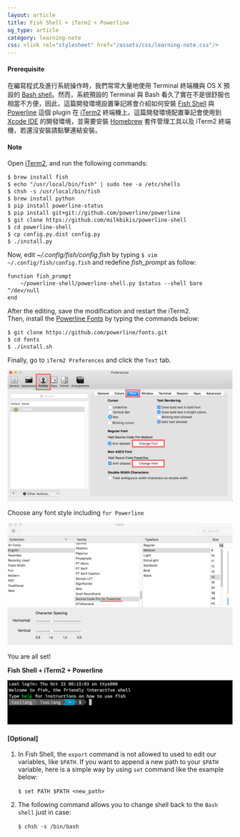 ```yaml
---
layout: article
title: Fish Shell + iTerm2 + Powerline
og_type: article
category: learning-note
css: <link rel="stylesheet" href="/assets/css/learning-note.css"/>
---
```


#### Prerequisite

在編寫程式及進行系統操作時，我們常常大量地使用 Terminal 終端機與 OS X 預設的 [Bash shell](https://en.wikipedia.org/wiki/Bash_(Unix_shell))。然而，系統預設的 Terminal 與 Bash 看久了實在不是很舒服也相當不方便，因此，這篇開發環境設置筆記將會介紹如何安裝 [Fish Shell](http://fishshell.com/) 與 [Powerline](https://github.com/powerline/powerline) 這個 plugin 在 [iTerm2](https://www.iterm2.com/) 終端機上。這篇開發環境配置筆記會使用到 [Xcode IDE](https://itunes.apple.com/tw/app/xcode/id497799835?mt=12) 的開發環境，並需要安裝 [Homebrew](http://brew.sh/index_zh-tw.html) 套件管理工具以及 iTerm2 終端機，若還沒安裝請點擊連結安裝。

#### Note

Open [iTerm2](https://www.iterm2.com/), and run the following commands:

```
$ brew install fish
$ echo "/usr/local/bin/fish" | sudo tee -a /etc/shells
$ chsh -s /usr/local/bin/fish
$ brew install python
$ pip install powerline-status
$ pip install git+git://github.com/powerline/powerline
$ git clone https://github.com/milkbikis/powerline-shell
$ cd powerline-shell
$ cp config.py.dist config.py
$ ./install.py
```

Now, edit *~/.config/fish/config.fish* by typing `$ vim ~/.config/fish/config.fish` and redefine *fish_prompt* as follow:

```
function fish_prompt
    ~/powerline-shell/powerline-shell.py $status --shell bare ^/dev/null
end
```

After the editing, save the modification and restart the iTerm2.<br/>
Then, install the [Powerline Fonts](https://github.com/powerline/fonts) by typing the commands below:

```
$ git clone https://github.com/powerline/fonts.git
$ cd fonts
$ ./install.sh
```

Finally, go to `iTerm2 Preferences` and click the `Text` tab.

![iTerm2 Fonts 01](/images/iterm2-fonts01.png)

Choose any font style including `for Powerline`

![iTerm2 Fonts 02](/images/iterm2-fonts02.png)

You are all set!

**Fish Shell + iTerm2 + Powerline**

![fish-shell-iterm2-powerline](/images/iterm2-powerline.png)

#### [Optional]

1. In Fish Shell, the `export` command is not allowed to used to edit our variables, like `$PATH`. If you want to append a new path to your `$PATH` variable, here is a simple way by using `set` command like the example below:<br/>

	`$ set PATH $PATH <new_path>`

2. The following command allows you to change shell back to the `Bash shell` just in case:

	`$ chsh -s /bin/bash`
